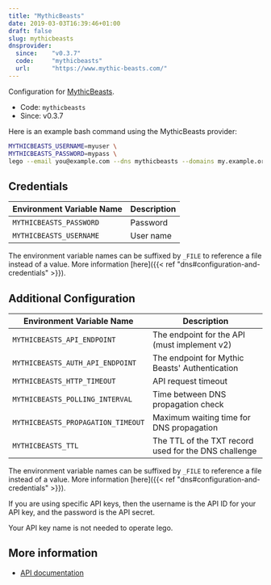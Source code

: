 ```yaml
---
title: "MythicBeasts"
date: 2019-03-03T16:39:46+01:00
draft: false
slug: mythicbeasts
dnsprovider:
  since:    "v0.3.7"
  code:     "mythicbeasts"
  url:      "https://www.mythic-beasts.com/"
---
```


<!-- THIS DOCUMENTATION IS AUTO-GENERATED. PLEASE DO NOT EDIT. -->
<!-- providers/dns/mythicbeasts/mythicbeasts.toml -->
<!-- THIS DOCUMENTATION IS AUTO-GENERATED. PLEASE DO NOT EDIT. -->


Configuration for [MythicBeasts](https://www.mythic-beasts.com/).


<!--more-->

- Code: `mythicbeasts`
- Since: v0.3.7


Here is an example bash command using the MythicBeasts provider:

```bash
MYTHICBEASTS_USERNAME=myuser \
MYTHICBEASTS_PASSWORD=mypass \
lego --email you@example.com --dns mythicbeasts --domains my.example.org run
```




## Credentials

| Environment Variable Name | Description |
|-----------------------|-------------|
| `MYTHICBEASTS_PASSWORD` | Password |
| `MYTHICBEASTS_USERNAME` | User name |

The environment variable names can be suffixed by `_FILE` to reference a file instead of a value.
More information [here]({{< ref "dns#configuration-and-credentials" >}}).


## Additional Configuration

| Environment Variable Name | Description |
|--------------------------------|-------------|
| `MYTHICBEASTS_API_ENDPOINT` | The endpoint for the API (must implement v2) |
| `MYTHICBEASTS_AUTH_API_ENDPOINT` | The endpoint for Mythic Beasts' Authentication |
| `MYTHICBEASTS_HTTP_TIMEOUT` | API request timeout |
| `MYTHICBEASTS_POLLING_INTERVAL` | Time between DNS propagation check |
| `MYTHICBEASTS_PROPAGATION_TIMEOUT` | Maximum waiting time for DNS propagation |
| `MYTHICBEASTS_TTL` | The TTL of the TXT record used for the DNS challenge |

The environment variable names can be suffixed by `_FILE` to reference a file instead of a value.
More information [here]({{< ref "dns#configuration-and-credentials" >}}).

If you are using specific API keys, then the username is the API ID for your API key, and the password is the API secret.

Your API key name is not needed to operate lego.



## More information

- [API documentation](https://www.mythic-beasts.com/support/api/dnsv2)

<!-- THIS DOCUMENTATION IS AUTO-GENERATED. PLEASE DO NOT EDIT. -->
<!-- providers/dns/mythicbeasts/mythicbeasts.toml -->
<!-- THIS DOCUMENTATION IS AUTO-GENERATED. PLEASE DO NOT EDIT. -->

